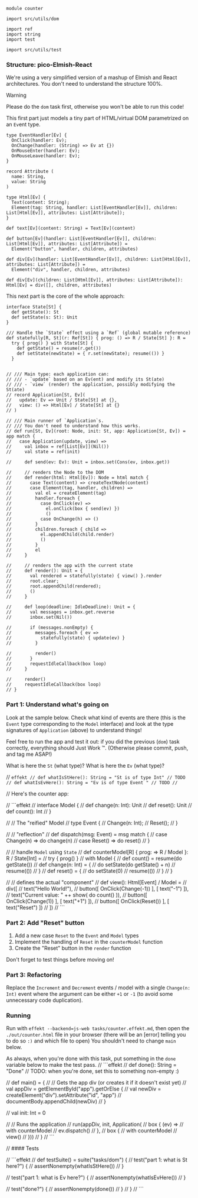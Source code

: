 ```effekt
module counter

import src/utils/dom

import ref
import string
import test

import src/utils/test
```

### Structure: pico-Elmish-React

We're using a very simplified version of a mashup of Elmish and React architectures.
You don't need to understand the structure 100%.

> [!WARNING]
> Please do the `dom` task first, otherwise you won't be able to run this code!

This first part just models a tiny part of HTML/virtual DOM parametrized on an `Ev`ent type.
```effekt
type EventHandler[Ev] { 
  OnClick(handler: Ev);
  OnChange(handler: (String) => Ev at {})
  OnMouseEnter(handler: Ev);
  OnMouseLeave(handler: Ev);
}

record Attribute (
  name: String,
  value: String
)

type Html[Ev] {
  Text(content: String);
  Element(tag: String, handler: List[EventHandler[Ev]], children: List[Html[Ev]], attributes: List[Attribute]);
}

def text[Ev](content: String) = Text[Ev](content)

def button[Ev](handler: List[EventHandler[Ev]], children: List[Html[Ev]], attributes: List[Attribute]) =
  Element("button", handler, children, attributes)

def div[Ev](handler: List[EventHandler[Ev]], children: List[Html[Ev]], attributes: List[Attribute]) =
  Element("div", handler, children, attributes)

def div[Ev](children: List[Html[Ev]], attributes: List[Attribute]): Html[Ev] = div([], children, attributes)
```

This next part is the core of the whole approach:
```
interface State[St] {
  def getState(): St
  def setState(s: St): Unit
}

/// Handle the `State` effect using a `Ref` (global mutable reference)
def statefully[R, St](r: Ref[St]) { prog: () => R / State[St] }: R =
  try { prog() } with State[St] {
    def getState() = resume(r.get())
    def setState(newState) = { r.set(newState); resume(()) }
  }


// /// Main type: each application can:
// /// - `update` based on an Ev(ent) and modify its St(ate)
// /// - `view` (render) the application, possibly modifying the St(ate)
// record Application[St, Ev](
//   update: Ev => Unit / State[St] at {},
//   view: () => Html[Ev] / State[St] at {}
// )

// /// Main runner of `Application`s.
// /// You don't need to understand how this works.
// def run[St, Ev](root: Node, init: St, app: Application[St, Ev]) = app match {
//   case Application(update, view) =>
//     val inbox = ref[List[Ev]](Nil())
//     val state = ref(init)

//     def send(ev: Ev): Unit = inbox.set(Cons(ev, inbox.get))

//     // renders the Node to the DOM
//     def render(html: Html[Ev]): Node = html match {
//       case Text(content) => createTextNode(content)
//       case Element(tag, handler, children) =>
//         val el = createElement(tag)
//         handler.foreach {
//           case OnClick(ev) => 
//             el.onClick(box { send(ev) })
//             ()
//           case OnChange(h) => ()
//         }
//         children.foreach { child => 
//           el.appendChild(child.render)
//           ()
//         }
//         el
//     }

//     // renders the app with the current state
//     def render(): Unit = {
//       val rendered = statefully(state) { view() }.render
//       root.clear;
//       root.appendChild(rendered);
//       ()
//     }

//     def loop(deadline: IdleDeadline): Unit = {
//       val messages = inbox.get.reverse
//       inbox.set(Nil())

//       if (messages.nonEmpty) {
//         messages.foreach { ev =>
//           statefully(state) { update(ev) }
//         }

//         render()
//       }
//       requestIdleCallback(box loop)
//     }

//     render()
//     requestIdleCallback(box loop)
// }
```

### Part 1: Understand what's going on

Look at the sample below. Check what kind of events are there
(this is the `Event` type corresponding to the `Model` interface)
and look at the type signatures of `Application` (above) to understand things!

Feel free to run the app and test it out: if you did the previous (`dom`) task correctly,
everything should Just Work :tm:. (Otherwise please commit, push, and tag me ASAP!) 

What is here the `St` (what type)? What is here the `Ev` (what type)?

// ```effekt
// def whatIsStHere(): String = "St is of type Int" // TODO
// def whatIsEvHere(): String = "Ev is of type Event " // TODO
// ```

// Here's the counter app:

// ```effekt
// interface Model {
//   def change(n: Int): Unit
//   def reset(): Unit
//   def count(): Int
// }

// // The "reified" Model
// type Event { 
//   Change(n: Int);
//   Reset();
// }

// // "reflection"
// def dispatch(msg: Event) = msg match {
//   case Change(n) => do change(n)
//   case Reset() => do reset()
// }

// // handle `Model` using `State`
// def counterModel[R] { prog: => R / Model }: R / State[Int] =
//   try { prog() }
//   with Model {
//     def count() = resume(do getState())
//     def change(n: Int) = {
//       do setState(do getState() + n)
//       resume(())
//     }
//     def reset() = {
//       do setState(0)
//       resume(())
//     }
//   }

// // defines the actual "component"
// def view(): Html[Event] / Model =
//   div([
//     text("Hello World!"),
//     button([ OnClick(Change(-1)) ], [ text("-1") ]),
//     text("Current value: " ++ show( do count() )),
//     button([ OnClick(Change(1)) ], [ text("+1") ]),
//     button([ OnClick(Reset()) ], [ text("Reset") ])
//   ])
// ```

### Part 2: Add "Reset" button

1. Add a new case `Reset` to the `Event` and `Model` types
2. Implement the handling of `Reset` in the `counterModel` function
3. Create the "Reset" button in the `render` function

Don't forget to test things before moving on!

### Part 3: Refactoring

Replace the `Increment` and `Decrement` events / model with a single
`Change(n: Int)` event where the argument can be either `+1` or `-1`
(to avoid some unnecessary code duplication).

### Running

Run with `effekt --backend=js-web tasks/counter.effekt.md`,
then open the `./out/counter.html` file in your browser
(there will be an [error] telling you to do so `:)` and which file to open)
You shouldn't need to change `main` below.

As always, when you're done with this task, put something in the `done` variable below to make the test pass.
// ```effekt
// def done(): String = "Done" // TODO: when you're done, set this to something non-empty :)

// def main() = {
//   // Gets the app div (or creates it if it doesn't exist yet)
//   val appDiv = getElementById("app").getOrElse { 
//     val newDiv = createElement("div").setAttribute("id", "app")
//     documentBody.appendChild(newDiv)
//   }

//   val init: Int = 0

//   // Runs the application
//   run(appDiv, init, Application(
//     box { (ev) =>
//       with counterModel
//       ev.dispatch()
//     },
//     box {
//       with counterModel
//       view()
//     }))
// }
// ```

// #### Tests

// ```effekt
// def testSuite() = suite("tasks/dom") {
//   test("part 1: what is St here?") {
//     assertNonempty(whatIsStHere())
//   }

//   test("part 1: what is Ev here?") {
//     assertNonempty(whatIsEvHere())
//   }

//   test("done?") {
//     assertNonempty(done())
//   }
// }
// ```